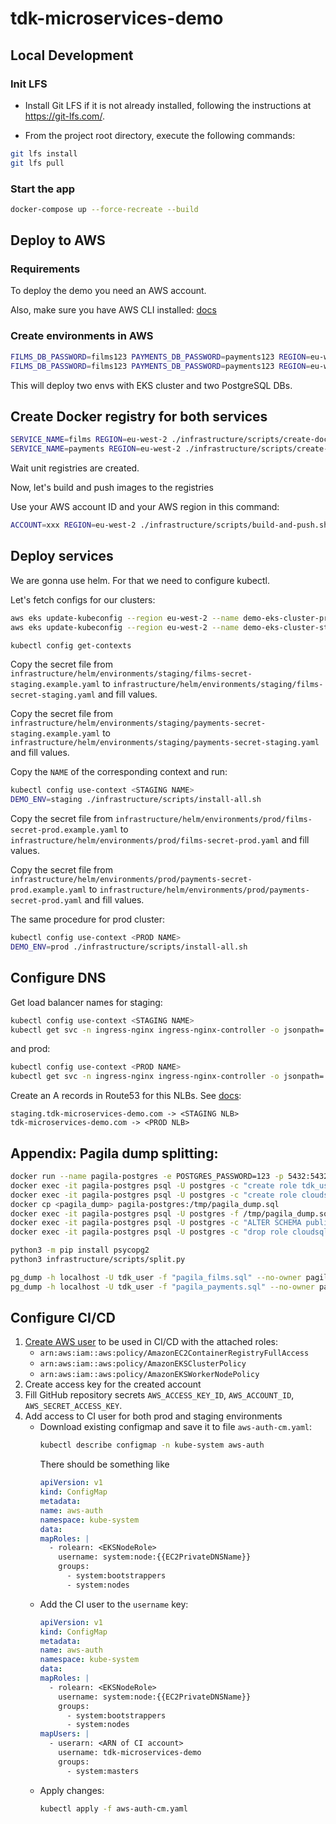 # tdk-microservices-demo

## Local Development

### Init LFS
- Install Git LFS if it is not already installed, following the instructions at https://git-lfs.com/.

- From the project root directory, execute the following commands:

```bash
git lfs install
git lfs pull
```

### Start the app

```bash
docker-compose up --force-recreate --build
```

## Deploy to AWS

### Requirements

To deploy the demo you need an AWS account.

Also, make sure you have AWS CLI installed: [docs](https://docs.aws.amazon.com/cli/latest/userguide/getting-started-install.html)

### Create environments in AWS

```bash
FILMS_DB_PASSWORD=films123 PAYMENTS_DB_PASSWORD=payments123 REGION=eu-west-2  DEMO_ENV=prod ./infrastructure/scripts/create-env.sh
FILMS_DB_PASSWORD=films123 PAYMENTS_DB_PASSWORD=payments123 REGION=eu-west-2 DEMO_ENV=staging ./infrastructure/scripts/create-env.sh
```

This will deploy two envs with EKS cluster and two PostgreSQL DBs.

## Create Docker registry for both services

```bash
SERVICE_NAME=films REGION=eu-west-2 ./infrastructure/scripts/create-docker-registry.sh
SERVICE_NAME=payments REGION=eu-west-2 ./infrastructure/scripts/create-docker-registry.sh
```
Wait unit registries are created.

Now, let's build and push images to the registries

Use your AWS account ID and your AWS region in this command:

```bash
ACCOUNT=xxx REGION=eu-west-2 ./infrastructure/scripts/build-and-push.sh
```

## Deploy services

We are gonna use helm. For that we need to configure kubectl.

Let's fetch configs for our clusters:

```bash
aws eks update-kubeconfig --region eu-west-2 --name demo-eks-cluster-prod
aws eks update-kubeconfig --region eu-west-2 --name demo-eks-cluster-staging

kubectl config get-contexts
```

Copy the secret file from `infrastructure/helm/environments/staging/films-secret-staging.example.yaml` to `infrastructure/helm/environments/staging/films-secret-staging.yaml` and fill values.

Copy the secret file from `infrastructure/helm/environments/staging/payments-secret-staging.example.yaml` to `infrastructure/helm/environments/staging/payments-secret-staging.yaml` and fill values.

Copy the `NAME` of the corresponding context and run:
```bash
kubectl config use-context <STAGING NAME>
DEMO_ENV=staging ./infrastructure/scripts/install-all.sh
```

Copy the secret file from `infrastructure/helm/environments/prod/films-secret-prod.example.yaml` to `infrastructure/helm/environments/prod/films-secret-prod.yaml` and fill values.

Copy the secret file from `infrastructure/helm/environments/prod/payments-secret-prod.example.yaml` to `infrastructure/helm/environments/prod/payments-secret-prod.yaml` and fill values.

The same procedure for prod cluster:
```bash
kubectl config use-context <PROD NAME>
DEMO_ENV=prod ./infrastructure/scripts/install-all.sh
```

## Configure DNS

Get load balancer names for staging:
```bash
kubectl config use-context <STAGING NAME>
kubectl get svc -n ingress-nginx ingress-nginx-controller -o jsonpath='{.status.loadBalancer.ingress[0].hostname}'
```

and prod:
```bash
kubectl config use-context <PROD NAME>
kubectl get svc -n ingress-nginx ingress-nginx-controller -o jsonpath='{.status.loadBalancer.ingress[0].hostname}'
```

Create an A records in Route53 for this NLBs. See [docs](https://docs.aws.amazon.com/Route53/latest/DeveloperGuide/routing-to-elb-load-balancer.html):

```text
staging.tdk-microservices-demo.com -> <STAGING NLB>
tdk-microservices-demo.com -> <PROD NLB>
```

## Appendix: Pagila dump splitting:

```bash
docker run --name pagila-postgres -e POSTGRES_PASSWORD=123 -p 5432:5432 -d postgres
docker exec -it pagila-postgres psql -U postgres -c "create role tdk_user login password 'tdk_user123';"
docker exec -it pagila-postgres psql -U postgres -c "create role cloudsqladmin;"
docker cp <pagila_dump> pagila-postgres:/tmp/pagila_dump.sql
docker exec -it pagila-postgres psql -U postgres -f /tmp/pagila_dump.sql
docker exec -it pagila-postgres psql -U postgres -c "ALTER SCHEMA public OWNER TO tdk_user;" tdk_sakila_input_1gb
docker exec -it pagila-postgres psql -U postgres -c "drop role cloudsqladmin;" tdk_sakila_input_1gb

python3 -m pip install psycopg2 
python3 infrastructure/scripts/split.py

pg_dump -h localhost -U tdk_user -f "pagila_films.sql" --no-owner pagila_films
pg_dump -h localhost -U tdk_user -f "pagila_payments.sql" --no-owner pagila_payments
```


## Configure CI/CD

1. [Create AWS user](https://eu-west-2.console.aws.amazon.com/iamv2/home?region=eu-west-2#/users) to be used in CI/CD with the attached roles:
    * `arn:aws:iam::aws:policy/AmazonEC2ContainerRegistryFullAccess`
    * `arn:aws:iam::aws:policy/AmazonEKSClusterPolicy`
    * `arn:aws:iam::aws:policy/AmazonEKSWorkerNodePolicy`
2. Create access key for the created account
3. Fill GitHub repository secrets `AWS_ACCESS_KEY_ID`, `AWS_ACCOUNT_ID`, `AWS_SECRET_ACCESS_KEY`.
4. Add access to CI user for both prod and staging environments
    * Download existing configmap and save it to file `aws-auth-cm.yaml`: 
      ```bash
      kubectl describe configmap -n kube-system aws-auth
      ```
      There should be something like
      ```yaml
      apiVersion: v1
      kind: ConfigMap
      metadata:
      name: aws-auth
      namespace: kube-system
      data:
      mapRoles: |
        - rolearn: <EKSNodeRole>
          username: system:node:{{EC2PrivateDNSName}}
          groups:
            - system:bootstrappers
            - system:nodes
         ```
   * Add the CI user to the `username` key:
      ```yaml
      apiVersion: v1
      kind: ConfigMap
      metadata:
      name: aws-auth
      namespace: kube-system
      data:
      mapRoles: |
        - rolearn: <EKSNodeRole>
          username: system:node:{{EC2PrivateDNSName}}
          groups:
            - system:bootstrappers
            - system:nodes
      mapUsers: |
        - userarn: <ARN of CI account>
          username: tdk-microservices-demo
          groups:
            - system:masters

      ```
   * Apply changes:
       ```bash
       kubectl apply -f aws-auth-cm.yaml
       ```